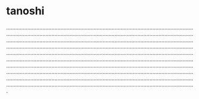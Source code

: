 # tanoshi
.........................................................................................................................................................................................................................................................................................................................................................................................................................................................................................................................................................................................................................................................................................................................................................................................................................................................................................................................................................................................................................................................................................................................................................................................................................................................................................